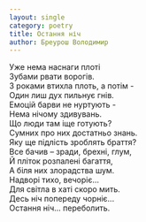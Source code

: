 ```yaml
---
layout: single
category: poetry
title: Остання ніч
author: Бреурош Володимир
---
```


Уже нема наснаги плоті  
Зубами рвати ворогів.  
З роками втихла плоть, а потім -  
Один лиш дух пильнує гнів.  
Емоцій барви не нуртують -  
Нема нічому здивувань.  
Що люди там іще готують?  
Сумних про них достатньо знань.  
Яку ще підлість зроблять браття?  
Все бачив – зради, брехні, глум,  
Й пліток розпалені багаття,  
А біля них злорадства шум.  
Надворі тихо, вечоріє...  
Для світла в хаті скоро мить.    
Десь ніч попереду чорніє...  
Остання ніч... переболить.  
